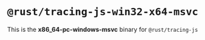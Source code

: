 # `@rust/tracing-js-win32-x64-msvc`

This is the **x86_64-pc-windows-msvc** binary for `@rust/tracing-js`
